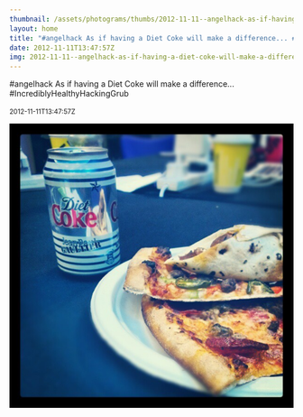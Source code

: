 ```yaml
---
thumbnail: /assets/photograms/thumbs/2012-11-11--angelhack-as-if-having-a-diet-coke-will-make-a-difference-----incrediblyhealthyhackinggrub.png
layout: home
title: "#angelhack As if having a Diet Coke will make a difference... #IncrediblyHealthyHackingGrub"
date: 2012-11-11T13:47:57Z
img: 2012-11-11--angelhack-as-if-having-a-diet-coke-will-make-a-difference-----incrediblyhealthyhackinggrub.jpg
---
```


#angelhack As if having a Diet Coke will make a difference... #IncrediblyHealthyHackingGrub

<small>2012-11-11T13:47:57Z</small>

![#angelhack As if having a Diet Coke will make a difference... #IncrediblyHealthyHackingGrub](/assets/photograms/original/2012-11-11--angelhack-as-if-having-a-diet-coke-will-make-a-difference-----incrediblyhealthyhackinggrub.jpg)
